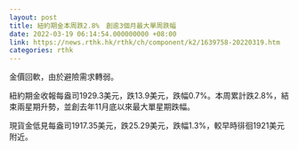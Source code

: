 ```yaml
---
layout: post
title: 紐約期金本周跌2.8%　創逾3個月最大單周跌幅
date: 2022-03-19 06:14:54.000000000 +08:00
link: https://news.rthk.hk/rthk/ch/component/k2/1639758-20220319.htm
categories: rthk
---
```


金價回軟，由於避險需求轉弱。

紐約期金收報每盎司1929.3美元，跌13.9美元，跌幅0.7%。本周累計跌2.8%，結束兩星期升勢，並創去年11月底以來最大單星期跌幅。

現貨金低見每盎司1917.35美元，跌25.29美元，跌幅1.3%，較早時徘徊1921美元附近。
